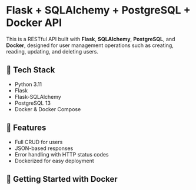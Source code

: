 # Flask + SQLAlchemy + PostgreSQL + Docker API

This is a RESTful API built with **Flask**, **SQLAlchemy**, **PostgreSQL**, and **Docker**, designed for user management operations such as creating, reading, updating, and deleting users.

## 🔧 Tech Stack

- Python 3.11
- Flask
- Flask-SQLAlchemy
- PostgreSQL 13
- Docker & Docker Compose

## 🚀 Features

- Full CRUD for users
- JSON-based responses
- Error handling with HTTP status codes
- Dockerized for easy deployment

## 🐳 Getting Started with Docker

